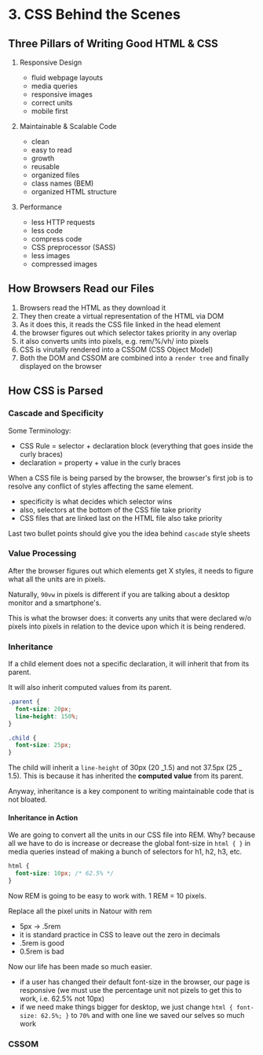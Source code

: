# 3. CSS Behind the Scenes

## Three Pillars of Writing Good HTML & CSS

1. Responsive Design

   - fluid webpage layouts
   - media queries
   - responsive images
   - correct units
   - mobile first

2. Maintainable & Scalable Code

   - clean
   - easy to read
   - growth
   - reusable
   - organized files
   - class names (BEM)
   - organized HTML structure

3. Performance
   - less HTTP requests
   - less code
   - compress code
   - CSS preprocessor (SASS)
   - less images
   - compressed images

## How Browsers Read our Files

1. Browsers read the HTML as they download it
2. They then create a virtual representation of the HTML via DOM
3. As it does this, it reads the CSS file linked in the head element
4. the browser figures out which selector takes priority in any overlap
5. it also converts units into pixels, e.g. rem/%/vh/ into pixels
6. CSS is virutally rendered into a CSSOM (CSS Object Model)
7. Both the DOM and CSSOM are combined into a `render tree` and finally displayed on the browser

## How CSS is Parsed

### Cascade and Specificity

Some Terminology:

- CSS Rule = selector + declaration block (everything that goes inside the curly braces)
- declaration = property + value in the curly braces

When a CSS file is being parsed by the browser, the browser's first job is to resolve any conflict of styles affecting the same element.

- specificity is what decides which selector wins
- also, selectors at the bottom of the CSS file take priority
- CSS files that are linked last on the HTML file also take priority

Last two bullet points should give you the idea behind `cascade` style sheets

### Value Processing

After the browser figures out which elements get X styles, it needs to figure what all the units are in pixels.

Naturally, `90vw` in pixels is different if you are talking about a desktop monitor and a smartphone's.

This is what the browser does: it converts any units that were declared w/o pixels into pixels in relation to the device upon which it is being rendered.

### Inheritance

If a child element does not a specific declaration, it will inherit that from its parent.

It will also inherit computed values from its parent.

```css
.parent {
  font-size: 20px;
  line-height: 150%;
}

.child {
  font-size: 25px;
}
```

The child will inherit a `line-height` of 30px (20 _1.5) and not 37.5px (25 _ 1.5). This is because it has inherited the **computed value** from its parent.

Anyway, inheritance is a key component to writing maintainable code that is not bloated.

#### Inheritance in Action

We are going to convert all the units in our CSS file into REM. Why? because all we have to do is increase or decrease the global font-size in `html { }` in media queries instead of making a bunch of selectors for h1, h2, h3, etc.

```css
html {
  font-size: 10px; /* 62.5% */
}
```

Now REM is going to be easy to work with. 1 REM = 10 pixels.

Replace all the pixel units in Natour with rem

- 5px -> .5rem
- it is standard practice in CSS to leave out the zero in decimals
- .5rem is good
- 0.5rem is bad

Now our life has been made so much easier.

- if a user has changed their default font-size in the browser, our page is responsive (we must use the percentage unit not pizels to get this to work, i.e. 62.5% not 10px)
- if we need make things bigger for desktop, we just change `html { font-size: 62.5%; }` to `70%` and with one line we saved our selves so much work

### CSSOM
